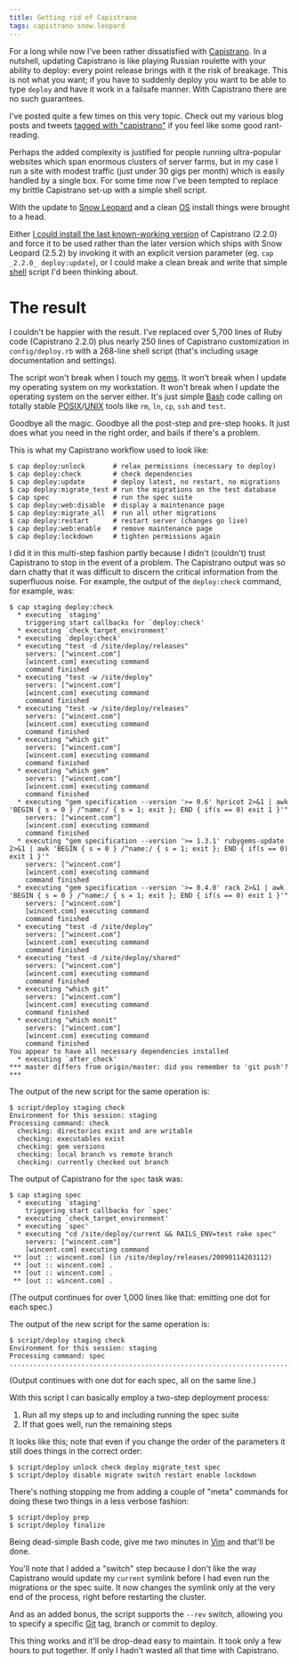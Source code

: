 ```yaml
---
title: Getting rid of Capistrano
tags: capistrano snow.leopard
---
```


For a long while now I've been rather dissatisfied with [Capistrano](/wiki/Capistrano). In a nutshell, updating Capistrano is like playing Russian roulette with your ability to deploy: every point release brings with it the risk of breakage. This is not what you want; if you have to suddenly deploy you want to be able to type `deploy` and have it work in a failsafe manner. With Capistrano there are no such guarantees.

I've posted quite a few times on this very topic. Check out my various blog posts and tweets [tagged with "capistrano"](/tags/capistrano) if you feel like some good rant-reading.

Perhaps the added complexity is justified for people running ultra-popular websites which span enormous clusters of server farms, but in my case I run a site with modest traffic (just under 30 gigs per month) which is easily handled by a single box. For some time now I've been tempted to replace my brittle Capistrano set-up with a simple shell script.

With the update to [Snow Leopard](/wiki/Snow_Leopard) and a clean [OS](/wiki/OS) install things were brought to a head.

Either [I could install the last known-working version](/wiki/Installing_Capistrano_2.2.0_on_Mac_OS_X_10.6_Snow_Leopard) of Capistrano (2.2.0) and force it to be used rather than the later version which ships with Snow Leopard (2.5.2) by invoking it with an explicit version parameter (eg. `cap _2.2.0_ deploy:update`), or I could make a clean break and write that simple [shell](/wiki/shell) script I'd been thinking about.

# The result

I couldn't be happier with the result. I've replaced over 5,700 lines of Ruby code (Capistrano 2.2.0) plus nearly 250 lines of Capistrano customization in `config/deploy.rb` with a 268-line shell script (that's including usage documentation and settings).

The script won't break when I touch my [gems](/wiki/gems). It won't break when I update my operating system on my workstation. It won't break when I update the operating system on the server either. It's just simple [Bash](/wiki/Bash) code calling on totally stable [POSIX](/wiki/POSIX)/[UNIX](/wiki/UNIX) tools like `rm`, `ln`, `cp`, `ssh` and `test`.

Goodbye all the magic. Goodbye all the post-step and pre-step hooks. It just does what you need in the right order, and bails if there's a problem.

This is what my Capistrano workflow used to look like:

```shell
$ cap deploy:unlock       # relax permissions (necessary to deploy)
$ cap deploy:check        # check dependencies
$ cap deploy:update       # deploy latest, no restart, no migrations
$ cap deploy:migrate_test # run the migrations on the test database
$ cap spec                # run the spec suite
$ cap deploy:web:disable  # display a maintenance page
$ cap deploy:migrate_all  # run all other migrations
$ cap deploy:restart      # restart server (changes go live)
$ cap deploy:web:enable   # remove maintenance page
$ cap deploy:lockdown     # tighten permissions again
```

I did it in this multi-step fashion partly because I didn't (couldn't) trust Capistrano to stop in the event of a problem. The Capistrano output was so darn chatty that it was difficult to discern the critical information from the superfluous noise. For example, the output of the `deploy:check` command, for example, was:

```shell
$ cap staging deploy:check
  * executing `staging'
    triggering start callbacks for `deploy:check'
  * executing `check_target_environment'
  * executing `deploy:check'
  * executing "test -d /site/deploy/releases"
    servers: ["wincent.com"]
    [wincent.com] executing command
    command finished
  * executing "test -w /site/deploy"
    servers: ["wincent.com"]
    [wincent.com] executing command
    command finished
  * executing "test -w /site/deploy/releases"
    servers: ["wincent.com"]
    [wincent.com] executing command
    command finished
  * executing "which git"
    servers: ["wincent.com"]
    [wincent.com] executing command
    command finished
  * executing "which gem"
    servers: ["wincent.com"]
    [wincent.com] executing command
    command finished
  * executing "gem specification --version '>= 0.6' hpricot 2>&1 | awk 'BEGIN { s = 0 } /^name:/ { s = 1; exit }; END { if(s == 0) exit 1 }'"
    servers: ["wincent.com"]
    [wincent.com] executing command
    command finished
  * executing "gem specification --version '>= 1.3.1' rubygems-update 2>&1 | awk 'BEGIN { s = 0 } /^name:/ { s = 1; exit }; END { if(s == 0) exit 1 }'"
    servers: ["wincent.com"]
    [wincent.com] executing command
    command finished
  * executing "gem specification --version '>= 0.4.0' rack 2>&1 | awk 'BEGIN { s = 0 } /^name:/ { s = 1; exit }; END { if(s == 0) exit 1 }'"
    servers: ["wincent.com"]
    [wincent.com] executing command
    command finished
  * executing "test -d /site/deploy"
    servers: ["wincent.com"]
    [wincent.com] executing command
    command finished
  * executing "test -d /site/deploy/shared"
    servers: ["wincent.com"]
    [wincent.com] executing command
    command finished
  * executing "which git"
    servers: ["wincent.com"]
    [wincent.com] executing command
    command finished
  * executing "which monit"
    servers: ["wincent.com"]
    [wincent.com] executing command
    command finished
You appear to have all necessary dependencies installed
  * executing `after_check'
*** master differs from origin/master: did you remember to 'git push'? ***
```

The output of the new script for the same operation is:

```shell
$ script/deploy staging check
Environment for this session: staging
Processing command: check
  checking: directories exist and are writable
  checking: executables exist
  checking: gem versions
  checking: local branch vs remote branch
  checking: currently checked out branch
```

The output of Capistrano for the `spec` task was:

```shell
$ cap staging spec
  * executing `staging'
    triggering start callbacks for `spec'
  * executing `check_target_environment'
  * executing `spec'
  * executing "cd /site/deploy/current && RAILS_ENV=test rake spec"
    servers: ["wincent.com"]
    [wincent.com] executing command
 ** [out :: wincent.com] (in /site/deploy/releases/20090114203112)
 ** [out :: wincent.com] .
 ** [out :: wincent.com] .
 ** [out :: wincent.com] .
```

(The output continues for over 1,000 lines like that: emitting one dot for each spec.)

The output of the new script for the same operation is:

```shell
$ script/deploy staging check
Environment for this session: staging
Processing command: spec
.........................................................................................................
```

(Output continues with one dot for each spec, all on the same line.)

With this script I can basically employ a two-step deployment process:

1.  Run all my steps up to and including running the spec suite
2.  If that goes well, run the remaining steps

It looks like this; note that even if you change the order of the parameters it still does things in the correct order:

```shell
$ script/deploy unlock check deploy migrate_test spec
$ script/deploy disable migrate switch restart enable lockdown
```

There's nothing stopping me from adding a couple of "meta" commands for doing these two things in a less verbose fashion:

```shell
$ script/deploy prep
$ script/deploy finalize
```

Being dead-simple Bash code, give me two minutes in [Vim](/wiki/Vim) and that'll be done.

You'll note that I added a "switch" step because I don't like the way Capistrano would update my `current` symlink before I had even run the migrations or the spec suite. It now changes the symlink only at the very end of the process, right before restarting the cluster.

And as an added bonus, the script supports the `--rev` switch, allowing you to specify a specific [Git](/wiki/Git) tag, branch or commit to deploy.

This thing works and it'll be drop-dead easy to maintain. It took only a few hours to put together. If only I hadn't wasted all that time with Capistrano.
